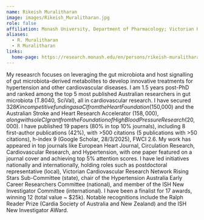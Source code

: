 ```yaml
---
name: Rikeish Muralitharan
image: images/Rikeish_Muralitharan.jpg
role: false
affiliation: Monash University, Department of Pharmacology; Victorian Heart Institute
aliases:
  - R. Muralitharan
  - R Muralitharan
links:
  home-page: https://research.monash.edu/en/persons/rikeish-muralitharan
---
```


My reseasrch focuses on leveraging the gut microbiota and host signalling of gut microbiota-derived metabolites to develop innovative treatments for hypertension and other cardiovascular diseases. I am 1.5 years post-PhD and ranked among the top 5 most published Australian researchers in gut microbiota (T.8040, SciVal), all in cardiovascular research. I have secured $328K in competitive funding as a CI from the Heart Foundation ($150,000) and the Australian Stroke and Heart Research Accelerator ($158,000), along with sole CI grant from the Foundation of High Blood Pressure Research ($20,000). I have published 19 papers (80% in top 10% journals), including 8 first-author publications (42%), with >500 citations (5 publications with >50 citations), h-index 9 (Google Scholar, 28/3/2025), FWCI 2.6. My work has appeared in top journals like European Heart Journal, Circulation Research, Cardiovascular Research, and Hypertension, with one paper featured on a journal cover and achieving top 5% attention scores. I have led initiatives nationally and internationally, holding roles such as postdoctoral representative (local), Victorian Cardiovascular Research Network Rising Stars Sub-Committee (state), chair of the Hypertension Australia Early Career Researchers Committee (national), and member of the ISH New Investigator Committee (international). I have been a finalist for 17 awards, winning 12 (total value ~ $25k). Notable recognitions include the Ralph Reader Prize (Cardia Society of Australia and New Zealand) and the ISH New Investigator AWard. 
